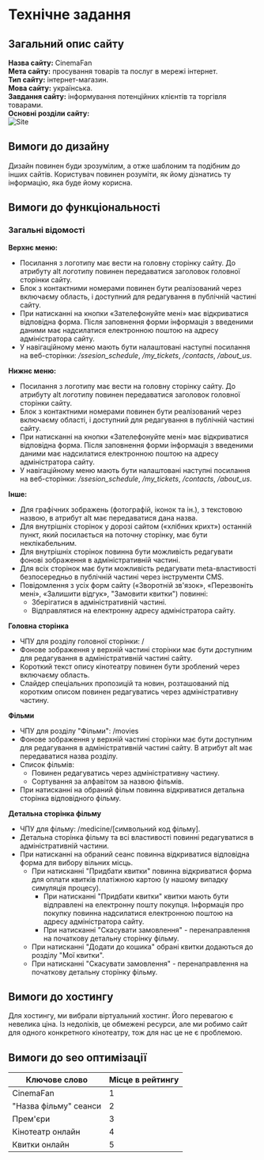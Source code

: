 # Технічне задання

## Загальний опис сайту
**Назва сайту:** CinemaFan  
**Мета сайту:** просування товарів та послуг в мережі інтернет.  
**Тип сайту:** інтернет-магазин.  
**Мова сайту:** українська.  
**Завдання сайту:** інформування потенційних клієнтів та торгівля товарами.  
**Основні розділи сайту:**  
![Site](https://www.plantuml.com/plantuml/png/DSzH2e9040RWzpt5l7S93z45X7gB7j8t2TIE41X4L4SOnCXMnZFySwD-pLZO7UR_PjbDiZmzv5cwoqCHYdMGbU3k5GmZMfWtuYNBDpflCA0NPegFrtwY9Jup7NuOojHhZ5uI6oAKPaBF-Of8gEY8y69Xn0tQXTmuTX6Q5htNFFibk7BMs554xl_kOtgMmA1UXIDNijrlvczy0G00)

## Вимоги до дизайну
Дизайн повинен буди зрозумілим, а отже шаблоним та подібним до інших сайтів. Користувач повинен розуміти, як йому дізнатись ту інформацію, яка буде йому корисна.

## Вимоги до функціональності

### Загальні відомості
**Верхнє меню:**  
- Посилання з логотипу має вести на головну сторінку сайту. До атрибуту alt логотипу повинен передаватися заголовок головної сторінки сайту.
- Блок з контактними номерами повинен бути реалізований через включаєму область, і доступний для редагування в публічній частині сайту.
- При натисканні на кнопки «Зателефонуйте мені» має відкриватися відповідна форма. Після заповнення форми інформація з введеними даними має надсилатися електронною поштою на адресу адміністратора сайту.
- У навігаційному меню мають бути налаштовані наступні посилання на веб-сторінки: */ssesion_schedule*, */my_tickets*, */contacts*, */about_us*.

**Нижнє меню:**  
- Посилання з логотипу має вести на головну сторінку сайту. До атрибуту alt логотипу повинен передаватися заголовок головної сторінки сайту.
- Блок з контактними номерами повинен бути реалізований через включаєму області, і доступний для редагування в публічній частині сайту.
- При натисканні на кнопки «Зателефонуйте мені» має відкриватися відповідна форма. Після заповнення форми інформація з введеними даними має надсилатися електронною поштою на адресу адміністратора сайту.
- У навігаційному меню мають бути налаштовані наступні посилання на веб-сторінки: */ssesion_schedule*, */my_tickets*, */contacts*, */about_us*.


**Інше:**
- Для графічних зображень (фотографій, іконок та ін.), з текстовою назвою, в атрибут alt має передаватися дана назва.
- Для внутрішніх сторінок у дорозі сайтом («хлібних крихт») останній пункт, який посилається на поточну сторінку, має бути неклікабельним.
- Для внутрішніх сторінок повинна бути можливість редагувати фонові зображення в адміністративній частині.
- Для всіх сторінок має бути можливість редагувати meta-властивості безпосередньо в публічній частині через інструменти CMS.
- Повідомлення з усіх форм сайту («Зворотній зв'язок», «Перезвоніть мені», «Залишити відгук», "Замовити квитки") повинні:
  - Зберігатися в адміністративній частині.
  - Відправлятися на електронну адресу адміністратора сайту.

**Головна сторінка**
- ЧПУ для розділу головної сторінки: /
- Фонове зображення у верхній частині сторінки має бути доступним для редагування в адміністративній частині сайту.
- Короткий текст опису кінотеатру повинен бути зроблений через включаєму область.
- Слайдер спеціальних пропозицій та новин, розташований під коротким описом повинен редагуватись через адміністративну частину.

**Фільми**
- ЧПУ для розділу "Фільми": /movies
- Фонове зображення у верхній частині сторінки має бути доступним для редагування в адміністративній частині сайту. В атрибут alt має передаватися назва розділу.
- Список фільмів:
  - Повинен редагуватись через адміністративну частину.
  - Сортування за алфавітом за назвою фільмів.
- При натисканні на обраний фільм повинна відкриватися детальна сторінка відповідного фільму.

**Детальна сторінка фільму**
- ЧПУ для фільму: /medicine/[символьний код фільму].
- Детальна сторінка фільму та всі властивості повинні редагуватися в адміністративній частини.
- При натисканні на обраний сеанс повинна відкриватися відповідна форма для вибору вільних місць.
  - При натисканні "Придбати квитки" повинна відкриватися форма для оплати квитків платіжною картою (у нашому випадку симуляція процесу).
    - При натисканні "Придбати квитки" квитки мають бути відправлені на електронну пошту покупця. Інформація про покупку повинна надсилатися електронною поштою на адресу адміністратора сайту. 
    - При натисканні "Скасувати замовлення" - перенаправлення на початкову детальну сторінку фільму.
  - При натисканні "Додати до кошика" обрані квитки додаються до розділу "Мої квитки".
  - При натисканні "Скасувати замовлення" - перенаправлення на початкову детальну сторінку фільму.

## Вимоги до хостингу
Для хостингу, ми вибрали віртуальний хостинг. Його перевагою є невелика ціна. Із недоліків, це обмежені ресурси, але ми робимо сайт для одного конкретного кінотеатру, тож для нас це не є проблемою. 

## Вимоги до seo оптимізації
| Ключове слово | Місце в рейтингу |
| ------ | ------ |
| CinemaFan | 1 |
| "Назва фільму" сеанси | 2 |
| Прем'єри | 3 |
| Кінотеатр онлайн | 4 |
|Квитки онлайн| 5 |
